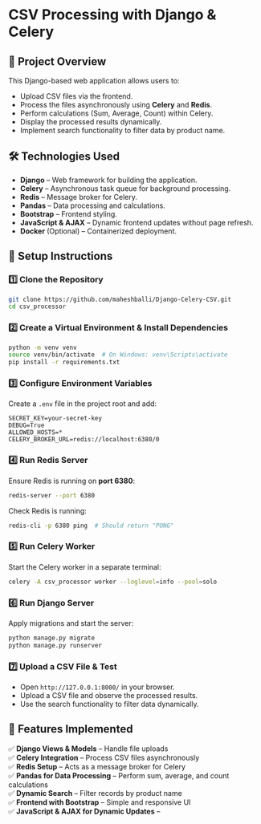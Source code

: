 # CSV Processing with Django & Celery

## 🚀 Project Overview

This Django-based web application allows users to:

- Upload CSV files via the frontend.
- Process the files asynchronously using **Celery** and **Redis**.
- Perform calculations (Sum, Average, Count) within Celery.
- Display the processed results dynamically.
- Implement search functionality to filter data by product name.

## 🛠️ Technologies Used

- **Django** – Web framework for building the application.
- **Celery** – Asynchronous task queue for background processing.
- **Redis** – Message broker for Celery.
- **Pandas** – Data processing and calculations.
- **Bootstrap** – Frontend styling.
- **JavaScript & AJAX** – Dynamic frontend updates without page refresh.
- **Docker** (Optional) – Containerized deployment.

## 🔧 Setup Instructions

### 1️⃣ Clone the Repository

```bash
git clone https://github.com/maheshballi/Django-Celery-CSV.git
cd csv_processor
```

### 2️⃣ Create a Virtual Environment & Install Dependencies

```bash
python -m venv venv
source venv/bin/activate  # On Windows: venv\Scripts\activate
pip install -r requirements.txt
```

### 3️⃣ Configure Environment Variables

Create a `.env` file in the project root and add:

```
SECRET_KEY=your-secret-key
DEBUG=True
ALLOWED_HOSTS=*
CELERY_BROKER_URL=redis://localhost:6380/0
```

### 4️⃣ Run Redis Server

Ensure Redis is running on **port 6380**:

```bash
redis-server --port 6380
```

Check Redis is running:

```bash
redis-cli -p 6380 ping  # Should return "PONG"
```

### 5️⃣ Run Celery Worker

Start the Celery worker in a separate terminal:

```bash
celery -A csv_processor worker --loglevel=info --pool=solo 
```

### 6️⃣ Run Django Server

Apply migrations and start the server:

```bash
python manage.py migrate
python manage.py runserver
```

### 7️⃣ Upload a CSV File & Test

- Open `http://127.0.0.1:8000/` in your browser.
- Upload a CSV file and observe the processed results.
- Use the search functionality to filter data dynamically.

## 🎯 Features Implemented

✅ **Django Views & Models** – Handle file uploads\
✅ **Celery Integration** – Process CSV files asynchronously\
✅ **Redis Setup** – Acts as a message broker for Celery\
✅ **Pandas for Data Processing** – Perform sum, average, and count calculations\
✅ **Dynamic Search** – Filter records by product name\
✅ **Frontend with Bootstrap** – Simple and responsive UI\
✅ **JavaScript & AJAX for Dynamic Updates** –
   